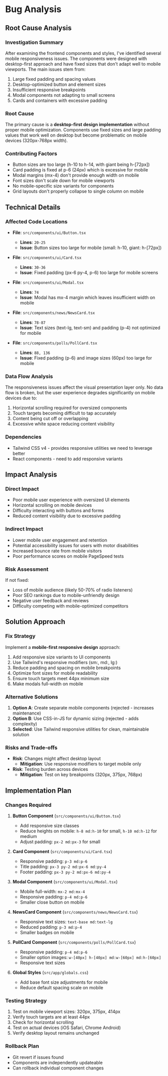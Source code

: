 # Bug Analysis

## Root Cause Analysis

### Investigation Summary
After examining the frontend components and styles, I've identified several mobile responsiveness issues. The components were designed with desktop-first approach and have fixed sizes that don't adapt well to mobile viewports. The main issues stem from:
1. Large fixed padding and spacing values
2. Desktop-optimized button and element sizes
3. Insufficient responsive breakpoints
4. Modal components not adapting to small screens
5. Cards and containers with excessive padding

### Root Cause
The primary cause is a **desktop-first design implementation** without proper mobile optimization. Components use fixed sizes and large padding values that work well on desktop but become problematic on mobile devices (320px-768px width).

### Contributing Factors
- Button sizes are too large (h-10 to h-14, with giant being h-[72px])
- Card padding is fixed at p-6 (24px) which is excessive for mobile
- Modal margins (mx-4) don't provide enough width on mobile
- Font sizes don't scale down for mobile viewports
- No mobile-specific size variants for components
- Grid layouts don't properly collapse to single column on mobile

## Technical Details

### Affected Code Locations

- **File**: `src/components/ui/Button.tsx`
  - **Lines**: `20-25`
  - **Issue**: Button sizes too large for mobile (small: h-10, giant: h-[72px])

- **File**: `src/components/ui/Card.tsx`
  - **Lines**: `30-36`
  - **Issue**: Fixed padding (px-6 py-4, p-6) too large for mobile screens

- **File**: `src/components/ui/Modal.tsx`
  - **Lines**: `74`
  - **Issue**: Modal has mx-4 margin which leaves insufficient width on mobile

- **File**: `src/components/news/NewsCard.tsx`
  - **Lines**: `78-87`
  - **Issue**: Text sizes (text-lg, text-sm) and padding (p-4) not optimized for mobile

- **File**: `src/components/polls/PollCard.tsx`
  - **Lines**: `88, 136`
  - **Issue**: Fixed padding (p-6) and image sizes (60px) too large for mobile

### Data Flow Analysis
The responsiveness issues affect the visual presentation layer only. No data flow is broken, but the user experience degrades significantly on mobile devices due to:
1. Horizontal scrolling required for oversized components
2. Touch targets becoming difficult to tap accurately
3. Content being cut off or overlapping
4. Excessive white space reducing content visibility

### Dependencies
- Tailwind CSS v4 - provides responsive utilities we need to leverage better
- React components - need to add responsive variants

## Impact Analysis

### Direct Impact
- Poor mobile user experience with oversized UI elements
- Horizontal scrolling on mobile devices
- Difficulty interacting with buttons and forms
- Reduced content visibility due to excessive padding

### Indirect Impact
- Lower mobile user engagement and retention
- Potential accessibility issues for users with motor disabilities
- Increased bounce rate from mobile visitors
- Poor performance scores on mobile PageSpeed tests

### Risk Assessment
If not fixed:
- Loss of mobile audience (likely 50-70% of radio listeners)
- Poor SEO rankings due to mobile-unfriendly design
- Negative user feedback and reviews
- Difficulty competing with mobile-optimized competitors

## Solution Approach

### Fix Strategy
Implement a **mobile-first responsive design** approach:
1. Add responsive size variants to UI components
2. Use Tailwind's responsive modifiers (sm:, md:, lg:)
3. Reduce padding and spacing on mobile breakpoints
4. Optimize font sizes for mobile readability
5. Ensure touch targets meet 44px minimum size
6. Make modals full-width on mobile

### Alternative Solutions
1. **Option A**: Create separate mobile components (rejected - increases maintenance)
2. **Option B**: Use CSS-in-JS for dynamic sizing (rejected - adds complexity)
3. **Selected**: Use Tailwind responsive utilities for clean, maintainable solution

### Risks and Trade-offs
- **Risk**: Changes might affect desktop layout
  - **Mitigation**: Use responsive modifiers to target mobile only
- **Risk**: Testing burden across devices
  - **Mitigation**: Test on key breakpoints (320px, 375px, 768px)

## Implementation Plan

### Changes Required

1. **Button Component** (`src/components/ui/Button.tsx`)
   - Add responsive size classes
   - Reduce heights on mobile: `h-8 md:h-10` for small, `h-10 md:h-12` for medium
   - Adjust padding: `px-2 md:px-3` for small

2. **Card Component** (`src/components/ui/Card.tsx`)
   - Responsive padding: `p-3 md:p-6`
   - Title padding: `px-3 py-2 md:px-6 md:py-4`
   - Footer padding: `px-3 py-2 md:px-6 md:py-4`

3. **Modal Component** (`src/components/ui/Modal.tsx`)
   - Mobile full-width: `mx-2 md:mx-4`
   - Responsive padding: `p-4 md:p-6`
   - Smaller close button on mobile

4. **NewsCard Component** (`src/components/news/NewsCard.tsx`)
   - Responsive text sizes: `text-base md:text-lg`
   - Reduced padding: `p-3 md:p-4`
   - Smaller badges on mobile

5. **PollCard Component** (`src/components/polls/PollCard.tsx`)
   - Responsive padding: `p-4 md:p-6`
   - Smaller option images: `w-[40px] h-[40px] md:w-[60px] md:h-[60px]`
   - Responsive text sizes

6. **Global Styles** (`src/app/globals.css`)
   - Add base font size adjustments for mobile
   - Reduce default spacing scale on mobile

### Testing Strategy
1. Test on mobile viewport sizes: 320px, 375px, 414px
2. Verify touch targets are at least 44px
3. Check for horizontal scrolling
4. Test on actual devices (iOS Safari, Chrome Android)
5. Verify desktop layout remains unchanged

### Rollback Plan
- Git revert if issues found
- Components are independently updateable
- Can rollback individual component changes